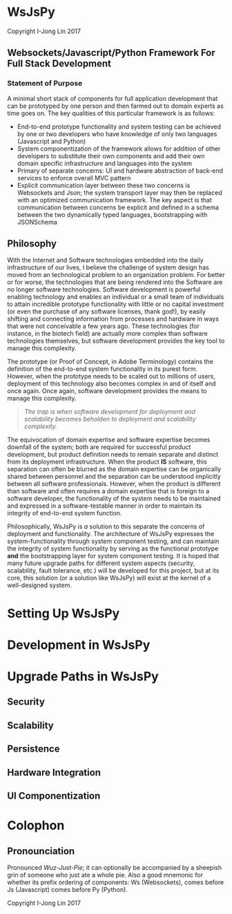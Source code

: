 # WsJsPy
Copyright I-Jong Lin 2017
## Websockets/Javascript/Python Framework For Full Stack Development
### Statement of Purpose
A minimal short stack of components for full application development that can be prototyped by one person and then farmed out to domain experts as time goes on.   The key qualities of this particular framework is as follows:
* End-to-end prototype functionality and system testing can be achieved by one or two developers who have knowledge of only two languages (Javascript and Python)
* System componentization of the framework allows for addition of other developers to substitute their own components and add their own domain specific infrastructure and languages into the system
* Primary of separate concerns: UI and hardware abstraction of back-end services to enforce overall MVC pattern  
* Explicit communication layer between these two concerns is Websockets and Json; the system transport layer may then be replaced with an optimized communication framework.  The key aspect is that communication between concerns be explicit and defined in a schema between the two dynamically typed languages, bootstrapping with JSONSchema

## Philosophy
With the Internet and Software technologies embedded into the daily infrastructure of our lives, I believe the challenge of system design has moved from an 
technological problem to an organization problem.  For better or for worse, the technologies that are being rendered into the Software are no longer software technologies.
Software development is powerful enabling technology and enables an individual or a small team of individuals to attain incredible prototype functionality with little or no 
capital investment (or even the purchase of any software licenses, thank god!), by easily shifting and connecting information from processes and hardware in ways that were not
conceivable a few years ago.   These technologies (for instance, in the biotech field) are actually more complex than software technologies themselves, but software development
provides the key tool to manage this complexity.

The prototype (or Proof of Concept, in Adobe Terminology) contains the definition of the end-to-end system functionality in its purest form.   However, 
when the prototype needs to be scaled out to millions of users, deployment of this technology also becomes complex in and of itself and once again.  Once again,
software development provides the means to manage this complexity.

> _The trap is when software development for deployment and scalability becomes beholden to deployment and scalability complexity._ 

The equivocation of domain expertise and software expertise becomes downfall of the system; both are required for successful product development, but product definition
needs to remain separate and distinct from its deployment infrastructure.  When the product __IS__ software, this separation can often be blurred as the domain expertise 
can be organically shared between personnel and the separation can be understood implicitly between all software professionals.  However, when the product is different
than software and often requires a domain expertise that is foreign to a software developer, the functionality of the system needs to be maintained and expressed in 
a software-testable manner in order to maintain its integrity of end-to-end system function.

Philosophically, WsJsPy is _a_ solution to this separate the concerns of deployment and functionality.   The architecture of WsJsPy expresses the system-functionality 
through system component testing, and can maintain the integrity of system functionality by serving as the functional prototype __and__ the bootstrapping layer for 
system component testing.   It is hoped that many future upgrade paths for different system aspects (security, scalability, fault tolerance, etc.) will be developed 
for this project, but at its core, this solution (or a solution like WsJsPy) will exist at the kernel of a well-designed system. 

# Setting Up WsJsPy

# Development in WsJsPy

# Upgrade Paths in WsJsPy

## Security
## Scalability
## Persistence
## Hardware Integration
## UI Componentization

# Colophon

## Pronounciation
Pronounced _Wuz-Just-Pie_; it can optionally be accompanied by a sheepish grin of someone who just ate a whole pie.  Also a good mnemonic for whether its prefix
ordering of components: Ws (Websockets), comes before Js (Javascript) comes before Py (Python).

Copyright I-Jong Lin 2017
